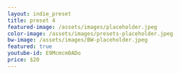 ```yaml
---
layout: indie_preset
title: preset 4
featured-image: /assets/images/placeholder.jpeg
color-image: /assets/images/presets-placeholder.jpeg
bw-image: /assets/images/BW-placeholder.jpeg
featured: true
youtube-id: E9Mcmcm0ADo
price: $20
---
```

